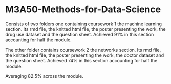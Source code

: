 # M3A50-Methods-for-Data-Science

Consists of two folders one containing coursework 1 the machine learning section.
Its rmd file, the knitted html file, the poster presenting the work, the drug
use dataset and the question sheet. Achieved 91% in this section accounting for half the module. 

The other folder contains coursework 2 the networks section. Its rmd file,
the knitted html file, the poster presenting the work, the doctor dataset
and the question sheet. Achieved 74% in this section accounting for half the module. 

Averaging 82.5% across the module.
